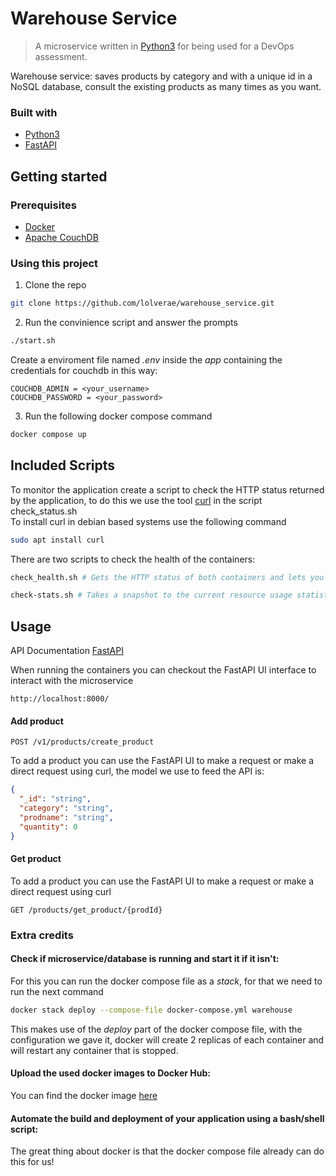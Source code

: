 Warehouse Service
==================

> A microservice written in [Python3](https://www.python.org/download/releases/3.0/) for being used for a DevOps assessment.

Warehouse service: saves products by category and with a unique id in a NoSQL database, consult the existing products as many times as you want.

### Built with

- [Python3](https://www.python.org/download/releases/3.0/)
- [FastAPI](https://fastapi.tiangolo.com/)

Getting started
---------------

### Prerequisites

- [Docker](https://www.docker.com/)
- [Apache CouchDB](http://couchdb.apache.org)

### Using this project
1. Clone the repo
  ```sh
  git clone https://github.com/lolverae/warehouse_service.git
  ```

2. Run the convinience script and answer the prompts
  ```sh
  ./start.sh
  ```
Create a enviroment file named *.env* inside the *app* containing the credentials for couchdb in this way:
  ``` 
  COUCHDB_ADMIN = <your_username>
  COUCHDB_PASSWORD = <your_password>
  ```
3. Run the following docker compose command
  ```sh
  docker compose up
  ```


Included Scripts
----------------

To monitor the application create a script to check the HTTP status returned by the application, to do this we use the tool [curl](https://curl.se/docs/manual.html) in the script check_status.sh  
To install curl in debian based systems use the following command

   ```sh
   sudo apt install curl
   ```
There are two scripts to check the health of the containers:
  ```sh
  check_health.sh # Gets the HTTP status of both containers and lets you know if there is a problem with them
  ```
  
  ```sh
  check-stats.sh # Takes a snapshot to the current resource usage statistics for the containers running
  ```
  

Usage
-----
API Documentation [FastAPI](https://fastapi.tiangolo.com/)

When running the containers you can checkout the FastAPI UI interface to interact with the microservice
```
http://localhost:8000/
```

#### Add product
```
POST /v1/products/create_product
```
To add a product you can use the FastAPI UI to make a request or make a direct request using curl, the model we use to feed the API is:

```json
{
  "_id": "string",
  "category": "string",
  "prodname": "string",
  "quantity": 0
}
```

#### Get product
To add a product you can use the FastAPI UI to make a request or make a direct request using curl
```
GET /products/get_product/{prodId}
```

### Extra credits

#### Check if microservice/database is running and start it if it isn't:
For this you can run the docker compose file as a *stack*, for that we need to run the next command
```sh
docker stack deploy --compose-file docker-compose.yml warehouse
```
This makes use of the *deploy* part of the docker compose file, with the configuration we gave it, docker will create 2 replicas of each container and will restart any container that is stopped.


#### Upload the used docker images to Docker Hub:
You can find the docker image [here](https://hub.docker.com/repository/docker/lolverae/warehouse_service)


#### Automate the build and deployment of your application using a bash/shell script:

The great thing about docker is that the docker compose file already can do this for us!

